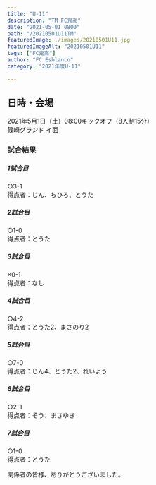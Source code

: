 ```yaml
---
title: "U-11"
description: "TM FC鬼高"
date: "2021-05-01 0800"
path: "/20210501U11TM"
featuredImage: ./images/20210501U11.jpg
featuredImageAlt: "20210501U11"
tags: ["FC鬼高"]
author: "FC Esblanco"
category: "2021年度U-11"

---
```



## 日時・会場

2021年5月1日（土）08:00キックオフ（8人制15分）  
篠崎グランド イ面

### 試合結果

#####  1試合目  
○3-1  
得点者：じん、ちひろ、とうた

##### 2試合目  
○1-0  
得点者：とうた

##### 3試合目  
×0-1  
得点者：なし

##### 4試合目  
○4-2  
得点者：とうた2、まさのり2

##### 5試合目
○7-0  
得点者：じん4、とうた2、れいよう

##### 6試合目  
○2-1    
得点者：そう、まさゆき

##### 7試合目  
○1-0    
得点者：とうた


関係者の皆様、ありがとうございました。
